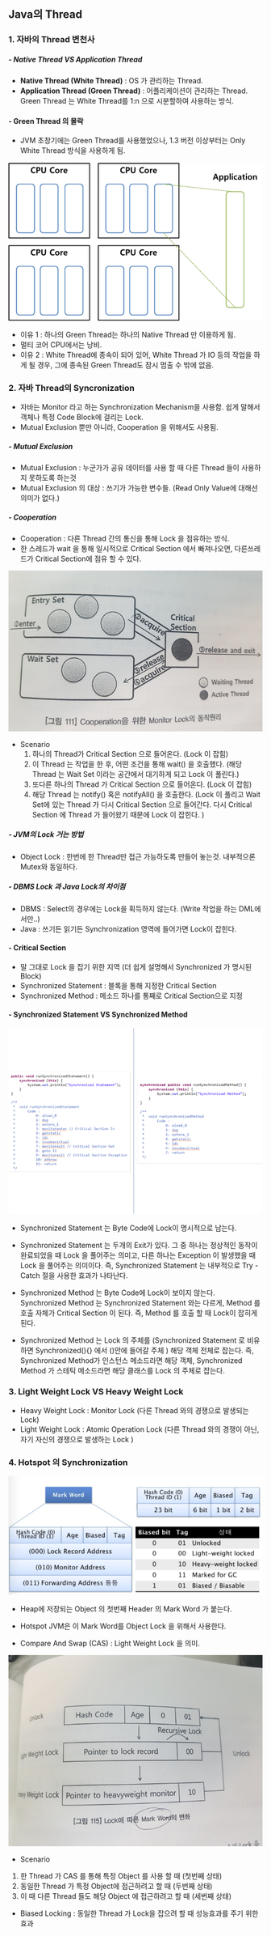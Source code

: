 ## Java의 Thread

### 1. 자바의 Thread 변천사

##### - Native Thread VS Application Thread
* **Native Thread (White Thread)** : OS 가 관리하는 Thread.
* **Application Thread (Green Thread)** : 어플리케이션이 관리하는 Thread. Green Thread 는 White Thread를 1:n 으로 시분할하여 사용하는 방식.


#### - Green Thread 의 몰락

* JVM 초창기에는 Green Thread를 사용했었으나, 1.3 버전 이상부터는 Only White Thread 방식을 사용하게 됨.

![Referenced Object Load](./img01.png)

* 이유 1 : 하나의 Green Thread는 하나의 Native Thread 만 이용하게 됨.
 * 멀티 코어 CPU에서는 낭비.
* 이유 2 : White Thread에 종속이 되어 있어, White Thread 가 IO 등의 작업을 하게 될 경우, 그에 종속된 Green Thread도 잠시 멈출 수 밖에 없음.

### 2. 자바 Thread의 Syncronization

* 자바는 Monitor 라고 하는 Synchronization Mechanism을 사용함. 쉽게 말해서 객체나 특정 Code Block에 걸리는 Lock.
* Mutual Exclusion 뿐만 아니라, Cooperation 을 위해서도 사용됨.

##### - Mutual Exclusion

* Mutual Exclusion : 누군가가 공유 데이터를 사용 할 때 다른 Thread 들이 사용하지 못하도록 하는것
* Mutual Exclusion 의 대상 : 쓰기가 가능한 변수들. (Read Only Value에 대해선 의미가 없다.)


##### - Cooperation

* Cooperation : 다른 Thread 간의 통신을 통해 Lock 을 점유하는 방식.
* 한 스레드가 wait 을 통해 일시적으로 Critical Section 에서 빠져나오면, 다른쓰레드가 Critical Section에 점유 할 수 있다.

![Referenced Object Load](./pic02.jpg)

* Scenario
  1. 하나의 Thread가 Critical Section 으로 들어온다. (Lock 이 잡힘)
  2. 이 Thread 는 작업을 한 후, 어떤 조건을 통해 wait() 을 호출했다. (해당 Thread 는 Wait Set 이라는 공간에서 대기하게 되고 Lock 이 풀린다.)
  3. 또다른 하나의 Thread 가 Critical Section 으로 들어온다. (Lock 이 잡힘)
  4. 해당 Thread 는 notify() 혹은 notifyAll() 을 호출한다. (Lock 이 풀리고 Wait Set에 있는 Thread 가 다시 Critical Section 으로 들어간다. 다시 Critical Section 에 Thread 가 들어왔기 때문에 Lock 이 잡힌다. )

##### - JVM의 Lock 거는 방법

* Object Lock : 한번에 한 Thread만 접근 가능하도록 만들어 놓는것. 내부적으론 Mutex와 동일하다.

##### - DBMS Lock 과 Java Lock의 차이점

* DBMS : Select의 경우에는 Lock을 획득하지 않는다. (Write 작업을 하는 DML에서만..)
* Java : 쓰기든 읽기든 Synchronization 영역에 들어가면 Lock이 잡힌다.

#### - Critical Section

* 말 그대로 Lock 을 잡기 위한 지역 (더 쉽게 설명해서 Synchronized 가 명시된 Block)
* Synchronized Statement : 블록을 통해 지정한 Critical Section
* Synchronized Method : 메소드 하나를 통째로 Critical Section으로 지정

#### - Synchronized Statement VS Synchronized Method

![Referenced Object Load](./img02.png)

* Synchronized Statement 는 Byte Code에 Lock이 명시적으로 남는다.
* Synchronized Statement 는 두개의 Exit가 있다. 그 중 하나는 정상적인 동작이 완료되었을 때 Lock 을 풀어주는 의미고, 다른 하나는 Exception 이 발생했을 때 Lock 을 풀어주는 의미이다. 즉, Synchronized Statement 는 내부적으로 Try - Catch 절을 사용한 효과가 나타난다.

* Synchronized Method 는 Byte Code에 Lock이 보이지 않는다. Synchronized Method 는 Synchronized Statement 와는 다르게, Method 를 호출 자체가 Critical Section 이 된다. 즉, Method 를 호출 할 때 Lock이 잡히게 된다.
* Synchronized Method 는 Lock 의 주체를 (Synchronized Statement 로 비유하면 Synchronized(){} 에서 ()안에 들어갈 주체 ) 해당 객체 전체로 잡는다. 즉, Synchronized Method가 인스턴스 메소드라면 해당 객체, Synchronized Method 가 스테틱 메소드라면 해당 클래스를 Lock 의 주체로 잡는다.

### 3. Light Weight Lock VS Heavy Weight Lock

* Heavy Weight Lock : Monitor Lock (다른 Thread 와의 경쟁으로 발생되는 Lock)
* Light Weight Lock : Atomic Operation Lock (다른 Thread 와의 경쟁이 아닌, 자기 자신의 경쟁으로 발생하는 Lock )

### 4. Hotspot 의 Synchronization

![Referenced Object Load](./img03.png)

* Heap에 저장되는 Object 의 첫번째 Header 의 Mark Word 가 붙는다.
* Hotspot JVM은 이 Mark Word를 Object Lock 을 위해서 사용한다.

* Compare And Swap (CAS) : Light Weight Lock 을 의미.

![Referenced Object Load](./pic01.jpg)

* Scenario
 1. 한 Thread 가 CAS 를 통해 특정 Object 를 사용 할 때 (첫번째 상태)
 2. 동일한 Thread 가 특정 Object에 접근하려고 할 때 (두번째 상태)
 3. 이 때 다른 Thread 들도 해당 Object 에 접근하려고 할 때 (세번째 상태)

* Biased Locking : 동일한 Thread 가 Lock을 잡으려 할 때 성능효과를 주기 위한 효과
